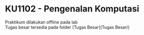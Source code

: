 # KU1102 - Pengenalan Komputasi
Praktikum dilakukan offline pada lab \
Tugas besar tersedia pada folder [Tugas Besar](Tugas Besar/)
